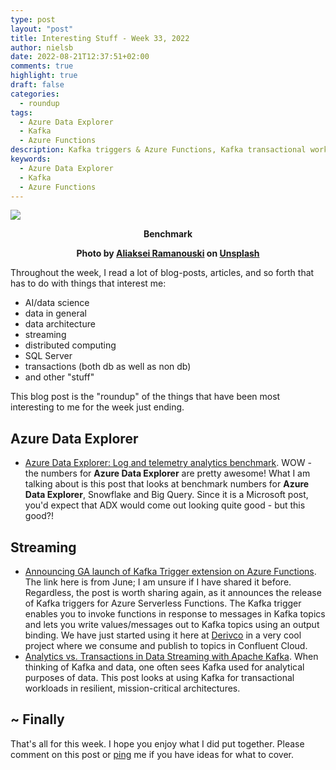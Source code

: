 ```yaml
---
type: post
layout: "post"
title: Interesting Stuff - Week 33, 2022
author: nielsb
date: 2022-08-21T12:37:51+02:00
comments: true
highlight: true
draft: false
categories:
  - roundup
tags:
  - Azure Data Explorer
  - Kafka
  - Azure Functions
description: Kafka triggers & Azure Functions, Kafka transactional workloads, awesome Azure Data Explorer performance, and other interesting topics!
keywords:
  - Azure Data Explorer
  - Kafka
  - Azure Functions   
---
```


![](/images/posts/benchmark.jpg)

**<p style="text-align: center;">Benchmark</p>**
**<p style="text-align: center;">Photo by <a href="https://unsplash.com/es/@manlyx?utm_source=unsplash&utm_medium=referral&utm_content=creditCopyText">Aliaksei Ramanouski</a> on <a href="https://unsplash.com/s/photos/benchmark?utm_source=unsplash&utm_medium=referral&utm_content=creditCopyText">Unsplash</a></p>**

Throughout the week, I read a lot of blog-posts, articles, and so forth that has to do with things that interest me:

* AI/data science
* data in general
* data architecture
* streaming
* distributed computing
* SQL Server
* transactions (both db as well as non db)
* and other "stuff"

This blog post is the "roundup" of the things that have been most interesting to me for the week just ending.

<!--more-->

## Azure Data Explorer

* [Azure Data Explorer: Log and telemetry analytics benchmark][1]. WOW - the numbers for **Azure Data Explorer** are pretty awesome! What I am talking about is this post that looks at benchmark numbers for **Azure Data Explorer**, Snowflake and Big Query. Since it is a Microsoft post, you'd expect that ADX would come out looking quite good - but this good?! 

## Streaming

* [Announcing GA launch of Kafka Trigger extension on Azure Functions][2]. The link here is from June; I am unsure if I have shared it before. Regardless, the post is worth sharing again, as it announces the release of Kafka triggers for Azure Serverless Functions. The Kafka trigger enables you to invoke functions in response to messages in Kafka topics and lets you write values/messages out to Kafka topics using an output binding. We have just started using it here at [Derivco](/derivco) in a very cool project where we consume and publish to topics in Confluent Cloud. 
* [Analytics vs. Transactions in Data Streaming with Apache Kafka][3]. When thinking of Kafka and data, one often sees Kafka used for analytical purposes of data. This post looks at using Kafka for transactional workloads in resilient, mission-critical architectures. 

## ~ Finally

That's all for this week. I hope you enjoy what I did put together. Please comment on this post or [ping][ma] me if you have ideas for what to cover.

[ma]: mailto:niels.it.berglund@gmail.com
[mp]: https://blog.acolyer.org
[iq]: https://www.infoq.com/
[ew]: http://sqlonice.com/
[re]: http://blog.revolutionanalytics.com
[sqsk]: https://www.sqlskills.com
[mdaveyblog]: https://mdavey.wordpress.com/
[charlblog]: https://charlla.com/

[jovpop]: https://twitter.com/JovanPop_MSFT
[bobw]: https://twitter.com/bobwardms
[revod]: https://twitter.com/revodavid
[lonny]: https://twitter.com/sqL_handLe
[ewtw]: https://twitter.com/sqlOnIce
[buckw]: https://twitter.com/BuckWoodyMSFT
[mattw]: https://twitter.com/matthewwarren
[murba]: https://twitter.com/muratdemirbas
[daveda]: https://twitter.com/davidthecoder
[adcol]: https://twitter.com/adriancolyer
[jesrod]: https://twitter.com/jrdothoughts
[tomaz]: https://twitter.com/tomaz_tsql
[dataart]: https://twitter.com/dataartisans
[luis]: https://twitter.com/luis_de_sousa
[benstop]: https://twitter.com/benstopford
[conflu]: https://twitter.com/confluentinc
[tylert]: https://twitter.com/tyler_treat
[andrewng]: https://twitter.com/AndrewYNg
[lawr]: https://twitter.com/bytezn
[jue]: https://twitter.com/b0rk
[yan]: https://twitter.com/theburningmonk
[danny]: https://twitter.com/g9yuayon
[rmoff]: https://twitter.com/rmoff
[ryansw]: https://twitter.com/ryanswanstrom
[pabloc]: https://twitter.com/pabloc_ds
[mklep]: https://twitter.com/martinkl
[mdavey]: https://twitter.com/matt_davey
[jboner]: https://twitter.com/jboner
[joeduff]: https://twitter.com/funcOfJoe
[charl]: https://twitter.com/charllamprecht
[dbricks]: https://twitter.com/databricks
[adsit]: https://twitter.com/SitnikAdam
[vicky]: https://twitter.com/vickyharp
[dscentral]: https://twitter.com/DataScienceCtrl
[natemc]: https://twitter.com/natemcmaster
[ads]: https://twitter.com/azuredatastudio
[travw]: https://twitter.com/radtravis
[emilk]: https://twitter.com/IsTheArchitect
[netflx]: https://netflixtechblog.com/

[1]: https://azure.microsoft.com/en-us/blog/azure-data-explorer-log-and-telemetry-analytics-benchmark/
[2]: https://techcommunity.microsoft.com/t5/apps-on-azure-blog/announcing-ga-launch-of-kafka-trigger-extension-on-azure/ba-p/3499015
[3]: https://www.kai-waehner.de/blog/2022/03/09/analytics-vs-transactions-api-data-streaming-with-apache-kafka/
